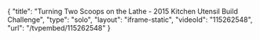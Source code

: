 {
    "title": "Turning Two Scoops on the Lathe - 2015 Kitchen Utensil Build Challenge",
    "type": "solo",
    "layout": "iframe-static",
    "videoId": "115262548",
    "url": "\/tvpembed\/115262548"
}